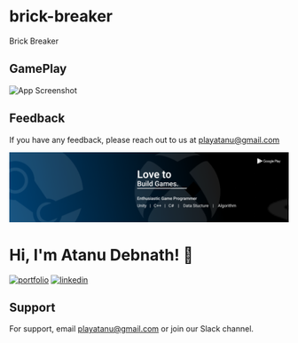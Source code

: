 # brick-breaker
Brick Breaker

## GamePlay

![App Screenshot](https://github.com/playatanu/assets/blob/main/brick-breaker.gif)


## Feedback

If you have any feedback, please reach out to us at playatanu@gmail.com

![Logo](https://raw.githubusercontent.com/playatanu/playatanu/main/gamedevplayatanu.png)

# Hi, I'm Atanu Debnath! 👋

[![portfolio](https://img.shields.io/badge/my_portfolio-000?style=for-the-badge&logo=ko-fi&logoColor=white)](https://playatanu.github.io/)
[![linkedin](https://img.shields.io/badge/linkedin-0A66C2?style=for-the-badge&logo=linkedin&logoColor=white)](https://www.linkedin.com/playatanu)


## Support

For support, email playatanu@gmail.com or join our Slack channel.



